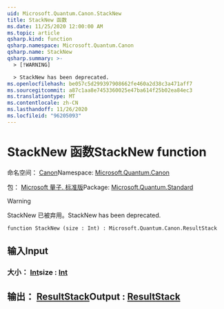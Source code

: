 ```yaml
---
uid: Microsoft.Quantum.Canon.StackNew
title: StackNew 函数
ms.date: 11/25/2020 12:00:00 AM
ms.topic: article
qsharp.kind: function
qsharp.namespace: Microsoft.Quantum.Canon
qsharp.name: StackNew
qsharp.summary: >-
  > [!WARNING]

  > StackNew has been deprecated.
ms.openlocfilehash: be057c5d299397908662fe460a2d38c3a471aff7
ms.sourcegitcommit: a87c1aa8e7453360025e47ba614f25b02ea84ec3
ms.translationtype: MT
ms.contentlocale: zh-CN
ms.lasthandoff: 11/26/2020
ms.locfileid: "96205093"
---
```

# <a name="stacknew-function"></a><span data-ttu-id="c43f5-102">StackNew 函数</span><span class="sxs-lookup"><span data-stu-id="c43f5-102">StackNew function</span></span>

<span data-ttu-id="c43f5-103">命名空间： [Canon](xref:Microsoft.Quantum.Canon)</span><span class="sxs-lookup"><span data-stu-id="c43f5-103">Namespace: [Microsoft.Quantum.Canon](xref:Microsoft.Quantum.Canon)</span></span>

<span data-ttu-id="c43f5-104">包： [Microsoft 量子. 标准版](https://nuget.org/packages/Microsoft.Quantum.Standard)</span><span class="sxs-lookup"><span data-stu-id="c43f5-104">Package: [Microsoft.Quantum.Standard](https://nuget.org/packages/Microsoft.Quantum.Standard)</span></span>


> [!WARNING]
> <span data-ttu-id="c43f5-105">StackNew 已被弃用。</span><span class="sxs-lookup"><span data-stu-id="c43f5-105">StackNew has been deprecated.</span></span>



```qsharp
function StackNew (size : Int) : Microsoft.Quantum.Canon.ResultStack
```


## <a name="input"></a><span data-ttu-id="c43f5-106">输入</span><span class="sxs-lookup"><span data-stu-id="c43f5-106">Input</span></span>

### <a name="size--int"></a><span data-ttu-id="c43f5-107">大小： [Int](xref:microsoft.quantum.lang-ref.int)</span><span class="sxs-lookup"><span data-stu-id="c43f5-107">size : [Int](xref:microsoft.quantum.lang-ref.int)</span></span>





## <a name="output--resultstack"></a><span data-ttu-id="c43f5-108">输出： [ResultStack](xref:Microsoft.Quantum.Canon.ResultStack)</span><span class="sxs-lookup"><span data-stu-id="c43f5-108">Output : [ResultStack](xref:Microsoft.Quantum.Canon.ResultStack)</span></span>

